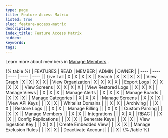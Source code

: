 ```yaml
---
type: page
title: Feature Access Matrix
listed: true
slug: feature-access-matrix
description: 
index_title: Feature Access Matrix
hidden: 
keywords: 
tags: 
---
```



Learn more about members in [Manage Members](/docs/how-to-manage-users) .


{% table %}
| FEATURES | READ | MEMBER | ADMIN | OWNER | 
| ---- | ---- | ---- | ---- | ---- | 
| Live Tail | X | X | X | X | 
| Search | X | X | X | X | 
| View Graph | X | X | X | X | 
| View Organization | X | X | X | X | 
| Export Logs | X | X | X | X | 
| View Screens | X | X | X | X | 
| View Restored Logs |  | X | X | X | 
| Manage Views |  | X | X | X | 
| Manage Alerts |  | X | X | X | 
| Manage Boards |  | X | X | X | 
| Manage Categories |  | X | X | X | 
| Manage Screens |  | X | X | X | 
| View API Keys |  |  | X | X | 
| Whitelist Domains |  |  | X | X | 
| Archiving |  |  | X | X | 
| Restore Logs |  |  | X | X | 
| Manage Billing |  |  | X | X | 
| Custom Parsing |  |  | X | X | 
| Manage Members |  |  | X | X | 
| Integrations |  |  | X | X | 
| RBAC |  |  | X | X | 
| Config Replications |  |  | X | X | 
| Generate Keys |  |  | X | X | 
| View Ingestion Key |  |  | X | X | 
| Create Embedded View |  |  | X | X | 
| Manage Exclusion Rules |  |  | X | X | 
| Deactivate Account |  |  |  | X | 
{% /table %}


